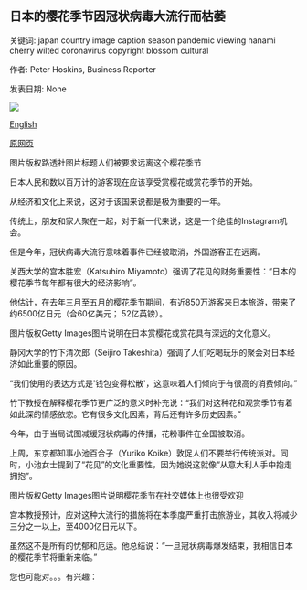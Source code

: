 ## 日本的樱花季节因冠状病毒大流行而枯萎

关键词: japan country image caption season pandemic viewing hanami cherry wilted coronavirus copyright blossom cultural

作者: Peter Hoskins, Business Reporter

发表日期: None

![](https://ichef.bbci.co.uk/news/1024/branded_news/4BAE/production/_111347391_tv060468583.jpg)

[English](Japan%20cherry%20blossom%20season%20wilted%20by%20the%20coronavirus%20pandemic.md)

[原网页](https://www.bbc.com/news/business-51829851)

图片版权路透社图片标题人们被要求远离这个樱花季节

日本人民和数以百万计的游客现在应该享受赏樱花或赏花季节的开始。

从经济和文化上来说，这对于该国来说都是极为重要的一年。

传统上，朋友和家人聚在一起，对于新一代来说，这是一个绝佳的Instagram机会。

但是今年，冠状病毒大流行意味着事件已经被取消，外国游客正在远离。

关西大学的宫本胜宏（Katsuhiro Miyamoto）强调了花见的财务重要性：“日本的樱花季节每年都有很大的经济影响”。

他估计，在去年三月至五月的樱花季节期间，有近850万游客来日本旅游，带来了约6500亿日元（合60亿美元； 52亿英镑）。

图片版权Getty Images图片说明在日本赏樱花或赏花具有深远的文化意义。

静冈大学的竹下清次郎（Seijiro Takeshita）强调了人们吃喝玩乐的聚会对日本经济如此重要的原因。

“我们使用的表达方式是'钱包变得松散'，这意味着人们倾向于有很高的消费倾向。”

竹下教授在解释樱花季节更广泛的意义时补充说：“我们对这种花和观赏季节有着如此深的情感依恋。它有很多文化因素，背后还有许多历史因素。”

今年，由于当局试图减缓冠状病毒的传播，花粉事件在全国被取消。

上周，东京都知事小池百合子（Yuriko Koike）敦促人们不要举行传统派对。同时，小池女士提到了“花见”的文化重要性，因为她说这就像“从意大利人手中抱走拥抱”。

图片版权Getty Images图片说明樱花季节在社交媒体上也很受欢迎

宫本教授预计，应对这种大流行的措施将在本季度严重打击旅游业，其收入将减少三分之一以上，至4000亿日元以下。

虽然这不是所有的忧郁和厄运。他总结说：“一旦冠状病毒爆发结束，我相信日本的樱花季节将重新来临。”

您也可能对。。。有兴趣：